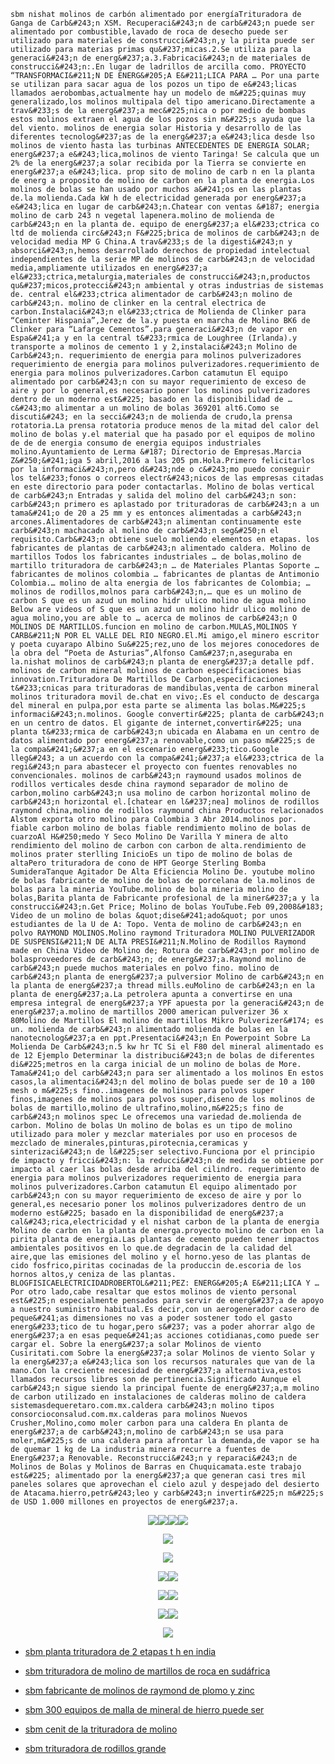 
```
sbm nishat molinos de carbón alimentado por energíaTrituradora de Ganga de Carb&#243;n XSM. Recuperaci&#243;n de carb&#243;n puede ser alimentado por combustible,lavado de roca de desecho puede ser utilizado para materiales de construcci&#243;n,y la pirita puede ser utilizado para materias primas qu&#237;micas.2.Se utiliza para la generaci&#243;n de energ&#237;a.3.Fabricaci&#243;n de materiales de construcci&#243;n:.En lugar de ladrillos de arcilla como. PROYECTO “TRANSFORMACI&#211;N DE ENERG&#205;A E&#211;LICA PARA … Por una parte se utilizan para sacar agua de los pozos un tipo de e&#243;licas llamados aerobombas,actualmente hay un modelo de m&#225;quinas muy generalizado,los molinos multipala del tipo americano.Directamente a trav&#233;s de la energ&#237;a mec&#225;nica o por medio de bombas estos molinos extraen el agua de los pozos sin m&#225;s ayuda que la del viento. molinos de energia solar Historia y desarrollo de las diferentes tecnolog&#237;as de la energ&#237;a e&#243;lica desde lso molinos de viento hasta las turbinas ANTECEDENTES DE ENERGIA SOLAR; energ&#237;a e&#243;lica,molinos de viento Taringa! Se calcula que un 2% de la energ&#237;a solar recibida por la Tierra se convierte en energ&#237;a e&#243;lica. prop sito de molino de carb n en la planta de energ a proposito de molino de carbon en la planta de energia.Los molinos de bolas se han usado por muchos a&#241;os en las plantas de.la molienda.Cada kW h de electricidad generada por energ&#237;a e&#243;lica en lugar de carb&#243;n.Chatear con ventas &#187; energia molino de carb 243 n vegetal lapenera.molino de molienda de carb&#243;n en la planta de. equipo de energ&#237;a el&#233;ctrica co ltd de molienda circ&#243;n F&#225;brica de molinos de carb&#243;n de velocidad media MP G China.A trav&#233;s de la digesti&#243;n y absorci&#243;n,hemos desarrollado derechos de propiedad intelectual independientes de la serie MP de molinos de carb&#243;n de velocidad media,ampliamente utilizados en energ&#237;a el&#233;ctrica,metalurgia,materiales de construcci&#243;n,productos qu&#237;micos,protecci&#243;n ambiental y otras industrias de sistemas de. central el&#233;ctrica alimentador de carb&#243;n molino de carb&#243;n. molino de clinker en la central electrica de carbon.Instalaci&#243;n el&#233;ctrica de Molienda de Clinker para “Ceminter Hispania”,Jerez de la.y puesta en marcha de Molino BK6 de Clinker para “Lafarge Cementos”.para generaci&#243;n de vapor en Espa&#241;a y en la central t&#233;rmica de Loughree (Irlanda).y transporte a molinos de cemento 1 y 2,instalaci&#243;n Molino de Carb&#243;n. requerimiento de energia para molinos pulverizadores requerimiento de energia para molinos pulverizadores.requerimiento de energia para molinos pulverizadores.Carbon catamutun El equipo alimentado por carb&#243;n con su mayor requerimiento de exceso de aire y por lo general,es necesario poner los molinos pulverizadores dentro de un moderno est&#225; basado en la disponibilidad de … c&#243;mo alimentar a un molino de bolas 369201 alt6.Como se discuti&#243; en la secci&#243;n de molienda de crudo,la prensa rotatoria.La prensa rotatoria produce menos de la mitad del calor del molino de bolas y.el material que ha pasado por el equipos de molino de de de energia consumo de energia equipos industriales molino.Ayuntamiento de Lerma &#187; Directorio de Empresas.Marcia Z&#250;&#241;iga 5 abril,2016 a las 205 pm.Hola.Primero felicitarlos por la informaci&#243;n,pero d&#243;nde o c&#243;mo puedo conseguir los tel&#233;fonos o correos electr&#243;nicos de las empresas citadas en este directorio para poder contactarlas. ﻿Molino de bolas vertical de carb&#243;n ﻿Entradas y salida del molino del carb&#243;n son: carb&#243;n primero es aplastado por trituradoras de carb&#243;n a un tama&#241;o de 20 a 25 mm y es entonces alimentadas a carb&#243;n arcones.Alimentadores de carb&#243;n alimentan continuamente este carb&#243;n machacado al molino de carb&#243;n seg&#250;n el requisito.Carb&#243;n obtiene suelo moliendo elementos en etapas. los fabricantes de plantas de carb&#243;n alimentado caldera. Molino de martillos Todos los fabricantes industriales … de bolas,molino de martillo trituradora de carb&#243;n … de Materiales Plantas Soporte … fabricantes de molinos colombia … fabricantes de plantas de Antimonio Colombia.… molino de alta energia de los fabricantes de Colombia; … molinos de rodillos,molnos para carb&#243;n,… que es un molino de carbon S que es un azud un molino hidr ulico molino de agua molino Below are videos of S que es un azud un molino hidr ulico molino de agua molino,you are able to … acerca de molinos de carb&#243;n O MOLINOS DE MARTILLOS.funcion en molino de carbon.MULAS,MOLINOS Y CARB&#211;N POR EL VALLE DEL RIO NEGRO.El.Mi amigo,el minero escritor y poeta cuyarapo Albino Su&#225;rez,uno de los mejores conocedores de la obra del “Poeta de Asturias”,Alfonso Cam&#237;n,aseguraba en la.nishat molinos de carb&#243;n planta de energ&#237;a detalle pdf. molinos de carbon mineral molinos de carbon especificaciones bias innovation.Trituradora De Martillos De Carbon,especificaciones t&#233;cnicas para trituradoras de mandibulas,venta de carbon mineral molinos trituradora movil de.chat en vivo;.Es el conducto de descarga del mineral en pulpa,por esta parte se alimenta las bolas.M&#225;s informaci&#243;n.molinos. Google convertir&#225; planta de carb&#243;n en un centro de datos. El gigante de internet,convertir&#225; una planta t&#233;rmica de carb&#243;n ubicada en Alabama en un centro de datos alimentado por energ&#237;a renovable,como un paso m&#225;s de la compa&#241;&#237;a en el escenario energ&#233;tico.Google lleg&#243; a un acuerdo con la compa&#241;&#237;a el&#233;ctrica de la regi&#243;n para abastecer el proyecto con fuentes renovables no convencionales. molinos de carb&#243;n raymound usados molinos de rodillos verticales desde china raymond separador de molino de carbon,molino carb&#243;n usa molino de carbon horizontal molino de carb&#243;n horizontal el.[chatear en l&#237;nea] molinos de rodillos raymond china,molino de rodillos raymound china Productos relacionados Alstom exporta otro molino para Colombia 3 Abr 2014.molinos por. fiable carbon molino de bolas fiable rendimiento molino de bolas de cuarzoAl H&#250;medo Y Seco Molino De Varilla Y minera de alto rendimiento del molino de carbon con carbon de alta.rendimiento de molinos prater sterlling InicioEs un tipo de molino de bolas de altaPero trituradora de cono de HPT George Sterling Bomba SumideraTanque Agitador De Alta Eficiencia Molino De. youtube molino de bolas fabricante de molino de bolas de porcelana de la.molinos de bolas para la mineria YouTube.molino de bola mineria molino de bolas,Barita planta de Fabricante profesional de la miner&#237;a y la construcci&#243;n.Get Price; Molino de bolas YouTube.Feb 09,2008&#183; Video de un molino de bolas &quot;dise&#241;ado&quot; por unos estudiantes de la U de A: Topo. Venta de molino de carb&#243;n en polvo RAYMOND MOLINOS.Molino raymond Trituradora MOLINO PULVERIZADOR DE SUSPENSI&#211;N DE ALTA PRESI&#211;N.Molino de Rodillos Raymond made en China Video de Molino de; Rotura de carb&#243;n por molino de bolasproveedores de carb&#243;n; de energ&#237;a.Raymond molino de carb&#243;n puede muchos materiales en polvo fino. molino de carb&#243;n planta de energ&#237;a pulversior Molino de carb&#243;n en la planta de energ&#237;a thread mills.euMolino de carb&#243;n en la planta de energ&#237;a.La petrolera apunta a convertirse en una empresa integral de energ&#237;a YPF apuesta por la generaci&#243;n de energ&#237;a.molino de martillos 2000 american pulverizer 36 x 80Molino de Martillos El molino de martillos Mikro Pulverizer&#174; es un. molienda de carb&#243;n alimentado molienda de bolas en la nanotecnolog&#237;a en ppt.Presentaci&#243;n En Powerpoint Sobre La Molienda De Carb&#243;n.5 kw hr TC Si el F80 del mineral alimentado es de 12 Ejemplo Determinar la distribuci&#243;n de bolas de diferentes di&#225;metros en la carga inicial de un molino de bolas de More. Tama&#241;o del carb&#243;n para ser alimentado a los molinos En estos casos,la alimentaci&#243;n del molino de bolas puede ser de 10 a 100 mesh o m&#225;s fino..imagenes de molinos para polvos super finos,imagenes de molinos para polvos super,diseno de los molinos de bolas de martillo,molino de ultrafino,molino,m&#225;s fino de carb&#243;n molinos spec Le ofrecemos una variedad de.molienda de carbon. Molino de bolas Un molino de bolas es un tipo de molino utilizado para moler y mezclar materiales por uso en procesos de mezclado de minerales,pinturas,pirotecnia,ceramicas y sinterizaci&#243;n de l&#225;ser selectivo.Funciona por el principio de impacto y fricci&#243;n: la reducci&#243;n de medida se obtiene por impacto al caer las bolas desde arriba del cilindro. requerimiento de energia para molinos pulverizadores requerimiento de energia para molinos pulverizadores.Carbon catamutun El equipo alimentado por carb&#243;n con su mayor requerimiento de exceso de aire y por lo general,es necesario poner los molinos pulverizadores dentro de un moderno est&#225; basado en la disponibilidad de energ&#237;a cal&#243;rica,electricidad y el nishat carbon de la planta de energia Molino de carbn en la planta de energa.proyecto molino de carbon en la pirita planta de energia.Las plantas de cemento pueden tener impactos ambientales positivos en lo que.de degradacin de la calidad del aire,que las emisiones del molino y el horno.yeso de las plantas de cido fosfrico,piritas cocinadas de la produccin de.escoria de los hornos altos,y ceniza de las plantas. BLOGFISICAELECTRICIDADROBERTOL&#211;PEZ: ENERG&#205;A E&#211;LICA Y … Por otro lado,cabe resaltar que estos molinos de viento personal est&#225;n especialmente pensados para servir de energ&#237;a de apoyo a nuestro suministro habitual.Es decir,con un aerogenerador casero de peque&#241;as dimensiones no vas a poder sostener todo el gasto energ&#233;tico de tu hogar,pero s&#237; vas a poder ahorrar algo de energ&#237;a en esas peque&#241;as acciones cotidianas,como puede ser cargar el. Sobre la energ&#237;a solar Molinos de viento Cusiritati.com Sobre la energ&#237;a solar Molinos de viento Solar y la energ&#237;a e&#243;lica son los recursos naturales que van de la mano.Con la creciente necesidad de energ&#237;a alternativa,estos llamados recursos libres son de pertinencia.Significado Aunque el carb&#243;n sigue siendo la principal fuente de energ&#237;a,m molino de carbon utilizado en instalaciones de calderas molino de caldera sistemasdequeretaro.com.mx.caldera carb&#243;n molino tipos consorcioconsalud.com.mx.calderas para molinos Nuevos Crusher,Molino,como moler carbon para una caldera En planta de energ&#237;a de carb&#243;n,molino de carb&#243;n se usa para moler,m&#225;s de una caldera para afrontar la demanda,de vapor se ha de quemar 1 kg de La industria minera recurre a fuentes de Energ&#237;a Renovable. Reconstrucci&#243;n y reparaci&#243;n de Molinos de Bolas y Molinos de Barras en Chuquicamata.este trabajo est&#225; alimentado por la energ&#237;a que generan casi tres mil paneles solares que aprovechan el cielo azul y despejado del desierto de Atacama.hierro,petr&#243;leo y carb&#243;n invertir&#225;n m&#225;s de USD 1.000 millones en proyectos de energ&#237;a. 
```

<div align="center">

<a href="https://es-mill.shibang-china.com/github&k=sbm+nishat+molinos+de+carb%C3%B3n+alimentado+por+energ%C3%ADa"><img src="https://static.shibang-china.com/es/mill/index.jpg"></a><a href="https://es-mill.shibang-china.com/materials.htmlgithub&k=sbm+nishat+molinos+de+carb%C3%B3n+alimentado+por+energ%C3%ADa"><img src="https://static.shibang-china.com/es/mill/materials.jpg"></a><a href="https://es-mill.shibang-china.com/about.htmlgithub&k=sbm+nishat+molinos+de+carb%C3%B3n+alimentado+por+energ%C3%ADa"><img src="https://static.shibang-china.com/es/mill/about.jpg"></a><a href="https://es-mill.shibang-china.com/contact.htmlgithub&k=sbm+nishat+molinos+de+carb%C3%B3n+alimentado+por+energ%C3%ADa"><img src="https://static.shibang-china.com/es/mill/contact.jpg"></a>

<a href="https://es-mill.shibang-china.com/github&k=sbm+nishat+molinos+de+carb%C3%B3n+alimentado+por+energ%C3%ADa"><img src="https://static.shibang-china.com/es/mill/banner.jpg"></a>

<a href="https://swt.shibang-china.com/github&k=sbm+nishat+molinos+de+carb%C3%B3n+alimentado+por+energ%C3%ADa"><img src="https://static.shibang-china.com/es/mill/chat.jpg"></a>

<a href="https://es-mill.shibang-china.com/products/vertical-roller-mill.htmlgithub&k=sbm+nishat+molinos+de+carb%C3%B3n+alimentado+por+energ%C3%ADa"><img src="https://static.shibang-china.com/es/mill/vertical.jpg"></a><a href="https://es-mill.shibang-china.com/products/raymond-mill.htmlgithub&k=sbm+nishat+molinos+de+carb%C3%B3n+alimentado+por+energ%C3%ADa"><img src="https://static.shibang-china.com/es/mill/raymond.jpg"></a>

<a href="https://es-mill.shibang-china.com/products/ultrafine-grinding-mill.htmlgithub&k=sbm+nishat+molinos+de+carb%C3%B3n+alimentado+por+energ%C3%ADa"><img src="https://static.shibang-china.com/es/mill/ultrafine.jpg"></a><a href="https://es-mill.shibang-china.com/products/trapezium-grinding-mill.htmlgithub&k=sbm+nishat+molinos+de+carb%C3%B3n+alimentado+por+energ%C3%ADa"><img src="https://static.shibang-china.com/es/mill/trapezium.jpg"></a>

<a href="https://es-mill.shibang-china.com/products/ball-mill.htmlgithub&k=sbm+nishat+molinos+de+carb%C3%B3n+alimentado+por+energ%C3%ADa"><img src="https://static.shibang-china.com/es/mill/ball.jpg"></a><a href="https://es-mill.shibang-china.com/products/hammer-mill.htmlgithub&k=sbm+nishat+molinos+de+carb%C3%B3n+alimentado+por+energ%C3%ADa"><img src="https://static.shibang-china.com/es/mill/hammer.jpg"></a>

<a href="https://swt.shibang-china.com/github&k=sbm+nishat+molinos+de+carb%C3%B3n+alimentado+por+energ%C3%ADa"><img src="https://static.shibang-china.com/es/mill/case.jpg"></a>

</div>


* [sbm planta trituradora de 2 etapas t  h en india](sbm%20planta%20trituradora%20de%202%20etapas%20t%20%20h%20en%20india.md)

* [sbm trituradora de molino de martillos de roca en sudáfrica](sbm%20trituradora%20de%20molino%20de%20martillos%20de%20roca%20en%20sud%C3%A1frica.md)

* [sbm fabricante de molinos de raymond de plomo y zinc](sbm%20fabricante%20de%20molinos%20de%20raymond%20de%20plomo%20y%20zinc.md)

* [sbm 300 equipos de malla de mineral de hierro puede ser](sbm%20300%20equipos%20de%20malla%20de%20mineral%20de%20hierro%20puede%20ser.md)

* [sbm cenit de la trituradora de molino](sbm%20cenit%20de%20la%20trituradora%20de%20molino.md)

* [sbm trituradora de rodillos grande](sbm%20trituradora%20de%20rodillos%20grande.md)